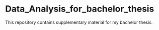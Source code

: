 # Data_Analysis_for_bachelor_thesis
This repository contains supplementary material for my bachelor thesis.

